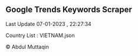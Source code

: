 

## Google Trends Keywords Scraper 
 
Last Update 07-01-2023 , 22:27:34

Country List :
VIETNAM.json



© Abdul Muttaqin 
